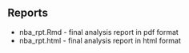 ## Reports 
* nba_rpt.Rmd - final analysis report in pdf format 
* nba_rpt.html - final analysis report in html format 
